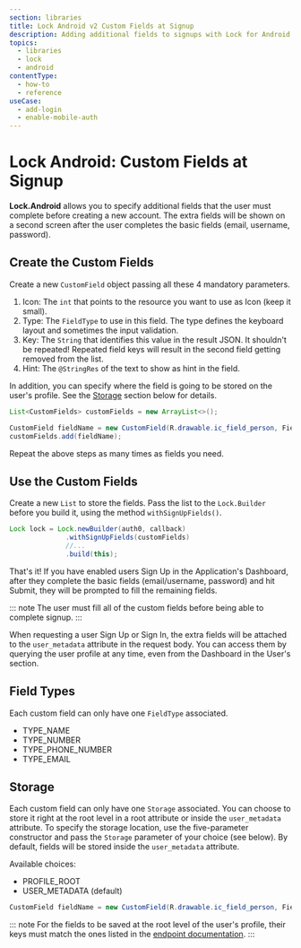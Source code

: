```yaml
---
section: libraries
title: Lock Android v2 Custom Fields at Signup
description: Adding additional fields to signups with Lock for Android
topics:
  - libraries
  - lock
  - android
contentType:
  - how-to
  - reference
useCase:
  - add-login
  - enable-mobile-auth
---
```

# Lock Android: Custom Fields at Signup

**Lock.Android** allows you to specify additional fields that the user must complete before creating a new account. The extra fields will be shown on a second screen after the user completes the basic fields (email, username, password).

## Create the Custom Fields

Create a new `CustomField` object passing all these 4 mandatory parameters.

1. Icon: The `int` that points to the resource you want to use as Icon (keep it small).
1. Type: The `FieldType` to use in this field. The type defines the keyboard layout and sometimes the input validation.
1. Key: The `String` that identifies this value in the result JSON. It shouldn't be repeated! Repeated field keys will result in the second field getting removed from the list.
1. Hint: The `@StringRes` of the text to show as hint in the field.

In addition, you can specify where the field is going to be stored on the user's profile. See the [Storage](#storage) section below for details.

```java
List<CustomFields> customFields = new ArrayList<>();

CustomField fieldName = new CustomField(R.drawable.ic_field_person, FieldType.TYPE_TEXT_NAME, "firstName", R.string.hint_first_name);
customFields.add(fieldName);
```

Repeat the above steps as many times as fields you need.

## Use the Custom Fields

Create a new `List` to store the fields. Pass the list to the `Lock.Builder` before you build it, using the method `withSignUpFields()`.

```java
Lock lock = Lock.newBuilder(auth0, callback)
              .withSignUpFields(customFields)
              //...
              .build(this);
```

That's it! If you have enabled users Sign Up in the Application's Dashboard, after they complete the basic fields (email/username, password) and hit Submit, they will be prompted to fill the remaining fields.

::: note
The user must fill all of the custom fields before being able to complete signup.
:::

When requesting a user Sign Up or Sign In, the extra fields will be attached to the `user_metadata` attribute in the request body. You can access them by querying the user profile at any time, even from the Dashboard in the User's section.

## Field Types

Each custom field can only have one `FieldType` associated.

* TYPE_NAME
* TYPE_NUMBER
* TYPE_PHONE_NUMBER
* TYPE_EMAIL

## Storage

Each custom field can only have one `Storage` associated. You can choose to store it right at the root level in a root attribute or inside the `user_metadata` attribute. To specify the storage location, use the five-parameter constructor and pass the `Storage` parameter of your choice (see below). By default, fields will be stored inside the `user_metadata` attribute.

Available choices:

* PROFILE_ROOT
* USER_METADATA (default)

```java
CustomField fieldName = new CustomField(R.drawable.ic_field_person, FieldType.TYPE_TEXT_NAME, "firstName", R.string.hint_first_name, Storage.PROFILE_ROOT);
```

::: note
For the fields to be saved at the root level of the user's profile, their keys must match the ones listed in the [endpoint documentation](https://auth0.com/docs/api/authentication#signup).
:::

